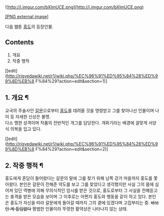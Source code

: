 ![http://i.imgur.com/bXlmUCE.png](http://i.imgur.com/bXlmUCE.png)

[[PNG external image]](http://i.imgur.com/bXlmUCE.png)

  
다음 웹툰 [홍도](%ED%99%8D%EB%8F%84.md)의 등장인물.

## Contents

    

1. 개요 
2. 작중 행적 

[[edit](http://rigvedawiki.net/r1/wiki.php/%EC%96%91%ED%95%84%28%ED%99%8D%EB%8
F%84%29?action=edit&section=1)]

## 1. 개요 ¶

교국의 주술사인 [갈문](%EA%B0%88%EB%AC%B8%28%ED%99%8D%EB%8F%84%29.md)으로부터
[홍도](%EC%9D%B4%ED%99%8D%EB%8F%84%28%ED%99%8D%EB%8F%84%29.md)를 데려올 것을 명령받고
그를 찾아나선 인물이며 나이 등 자세한 신상은 불명.  
다소 맹한 성격이며 작품의 전반적인 개그를 담당한다. 개화기라는 배경에 걸맞게 서양식 의복을 입고 있다.

  

[[edit](http://rigvedawiki.net/r1/wiki.php/%EC%96%91%ED%95%84%28%ED%99%8D%EB%8
F%84%29?action=edit&section=2)]

## 2. 작중 행적 ¶

홍도에게 혼담이 들어왔다는 갈문의 말에 그를 찾기 위해 남쪽 강가 마을까지 홍도를 쫓아왔다. 본인은 갈문이 전해준 약도를 보고 그를 찾았다고
생각했지만 사실 그의 몸에 심어져 있던 역병에 의해 무의식적인 암시를 받은 것으로, 홍도로부터 그 사실을 전해듣고는 충격을 받은 모습을
보이며 그 이후로는 어쩐지 홍도와 행동을 같이 하고 있다. 본인은 홍도가 자신을 따라 갈문에게 돌아갈 때까지 그의 곁에 있겠다며 고집부리는
중. <del>바보인 게 틀림없다</del> 평범한 인물이라 뚜렷한 활약상은 나타나지 않는 상태.

